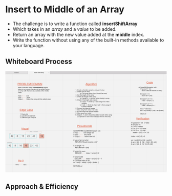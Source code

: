 # Insert to Middle of an Array
<!-- Description of the challenge -->
  - The challenge is to write a function called **insertShiftArray** 
  - Which takes in an _array_ and a _value_ to be added. 
  - Return an array with the new value added at the **middle** index.
  - Write the function without using any of the built-in methods available to your language.  


## Whiteboard Process
<!-- Embedded whiteboard image -->
![array-reverse](./array-insert-shift.png)

## Approach & Efficiency
<!-- What approach did you take? Discuss Why. What is the Big O space/time for this approach? -->
